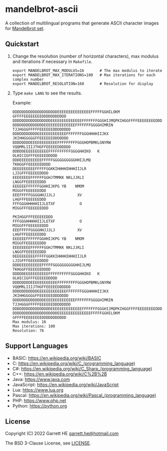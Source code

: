 # mandelbrot-ascii

A collection of multilingual programs that generate ASCII character images
for [Mandelbrot set][1].

## Quickstart

1. Change the resolution (number of horizontal characters), max modulus and
   iterations if necessary in `Makefile`.

    ```
    export MANDELBROT_MAX_MODULUS=16       # The max modulus to iterate
    export MANDELBROT_MAX_ITERATIONS=100   # Max iterations for each complex number
    export MANDELBROT_RESOLUTION=160       # Resolution for display
    ```

2. Type `make LANG` to see the results.

   Example:

   ```
   DDDDDDDDDDDDDDDDDDDDEEEEEEEEEEEEEEEFFFFFGGHILOKM GFFFFEEEEEEEEDDDDDDDDDDD
   DDDDDDDDDDDDDDDDDEEEEEEEEEEEEEEFFFFFFFGGGHIJMQPKIHGGFFFFEEEEEEEEDDDDDDDDD
   DDDDDDDDDDDDDDEEEEEEEEEEEEEEFFFFFFFGGGGHIMRIN  TJJHGGGFFFFFEEEEEEDDDDDDDD
   DDDDDDDDDDDEEEEEEEEEEEEEFFFFFFFGGGHHHHIIJKX     JKIHHGGGGGFFEEEEEEDDDDDDD
   DDDDDDDDEEEEEEEEEEEEFFFFFFFFFGGGHOPBMKLGNYRW   VQQMRLIIIJTHGFFEEEEEDDDDDD
   DDDDDEEEEEEEEEEEFFFFFFFFFFGGGGHHIKO   K              OLHICIGFFFEEEEEDDDDD
   DDDEEEEEEEEEEFFFFFGGGGGGGGGGHHIJLMQ                     TKHGGFFEEEEEEDDDD
   DEEEEEEEEEFFFFFGGKKIHHHHIHHHIIJLR                        LJIGFFFEEEEEDDDD
   EEEEEEEEFFFFFFGGHJTMMKK NKLJJKLI                          LNGGFFEEEEEEDDD
   EEEEEEFFFFFFGGHHIJKPG YB    NMOM                          MIGGFFEEEEEEDDD
   EEEFFFFFGGGGHHJJJLJ          XV                           LHGFFFEEEEEEDDD
   FFFGGGHHHHHIIJLETXF           O                          MIGGFFFEEEEEEDDD
                                                          PKIHGGFFFEEEEEEDDD
   FFFGGGHHHHHIIJLETXF           O                          MIGGFFFEEEEEEDDD
   EEEFFFFFGGGGHHJJJLJ          XV                           LHGFFFEEEEEEDDD
   EEEEEEFFFFFFGGHHIJKPG YB    NMOM                          MIGGFFEEEEEEDDD
   EEEEEEEEFFFFFFGGHJTMMKK NKLJJKLI                          LNGGFFEEEEEEDDD
   DEEEEEEEEEFFFFFGGKKIHHHHIHHHIIJLR                        LJIGFFFEEEEEDDDD
   DDDEEEEEEEEEEFFFFFGGGGGGGGGGHHIJLMQ                     TKHGGFFEEEEEEDDDD
   DDDDDEEEEEEEEEEEFFFFFFFFFFGGGGHHIKO   K              OLHICIGFFFEEEEEDDDDD
   DDDDDDDDEEEEEEEEEEEEFFFFFFFFFGGGHOPBMKLGNYRW   VQQMRLIIIJTHGFFEEEEEDDDDDD
   DDDDDDDDDDDEEEEEEEEEEEEEFFFFFFFGGGHHHHIIJKX     JKIHHGGGGGFFEEEEEEDDDDDDD
   DDDDDDDDDDDDDDEEEEEEEEEEEEEEFFFFFFFGGGGHIMRIN  TJJHGGGFFFFFEEEEEEDDDDDDDD
   DDDDDDDDDDDDDDDDDEEEEEEEEEEEEEEFFFFFFFGGGHIJMQPKIHGGFFFFEEEEEEEEDDDDDDDDD
   DDDDDDDDDDDDDDDDDDDDEEEEEEEEEEEEEEEFFFFFGGHILOKM GFFFFEEEEEEEEDDDDDDDDDDD
   Max modulus: 16
   Max iterations: 100
   Resolution: 76
   ```

## Support Languages

* BASIC: https://en.wikipedia.org/wiki/BASIC
* C: https://en.wikipedia.org/wiki/C_(programming_language)
* C#: https://en.wikipedia.org/wiki/C_Sharp_(programming_language)
* C++: https://en.wikipedia.org/wiki/C%2B%2B
* Java: https://www.java.com
* JavaScript: https://en.wikipedia.org/wiki/JavaScript
* Lua: https://www.lua.org
* Pascal: https://en.wikipedia.org/wiki/Pascal_(programming_language)
* PHP: https://www.php.net
* Python: https://python.org

## License

Copyright (C) 2022 Garrett HE <garrett.he@hotmail.com>

The BSD 3-Clause License, see [LICENSE](./LICENSE).

[1]: https://en.wikipedia.org/wiki/Mandelbrot_set
